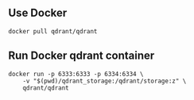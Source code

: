 ## Use Docker

```
docker pull qdrant/qdrant
```

## Run Docker qdrant container

```
docker run -p 6333:6333 -p 6334:6334 \
    -v "$(pwd)/qdrant_storage:/qdrant/storage:z" \
    qdrant/qdrant
```

